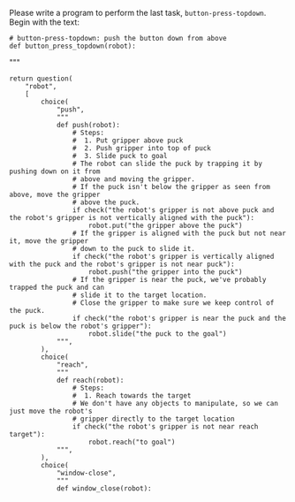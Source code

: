 

Please write a program to perform the last task, `button-press-topdown`.
Begin with the text:

```
# button-press-topdown: push the button down from above
def button_press_topdown(robot):
```
"""

    return question(
        "robot",
        [
            choice(
                "push",
                """
                def push(robot):
                    # Steps:
                    #  1. Put gripper above puck
                    #  2. Push gripper into top of puck
                    #  3. Slide puck to goal
                    # The robot can slide the puck by trapping it by pushing down on it from
                    # above and moving the gripper.
                    # If the puck isn't below the gripper as seen from above, move the gripper
                    # above the puck.
                    if check("the robot's gripper is not above puck and the robot's gripper is not vertically aligned with the puck"):
                        robot.put("the gripper above the puck")
                    # If the gripper is aligned with the puck but not near it, move the gripper
                    # down to the puck to slide it.
                    if check("the robot's gripper is vertically aligned with the puck and the robot's gripper is not near puck"):
                        robot.push("the gripper into the puck")
                    # If the gripper is near the puck, we've probably trapped the puck and can
                    # slide it to the target location.
                    # Close the gripper to make sure we keep control of the puck.
                    if check("the robot's gripper is near the puck and the puck is below the robot's gripper"):
                        robot.slide("the puck to the goal")
                """,
            ),
            choice(
                "reach",
                """
                def reach(robot):
                    # Steps:
                    #  1. Reach towards the target
                    # We don't have any objects to manipulate, so we can just move the robot's
                    # gripper directly to the target location
                    if check("the robot's gripper is not near reach target"):
                        robot.reach("to goal")
                """,
            ),
            choice(
                "window-close",
                """
                def window_close(robot):
                 